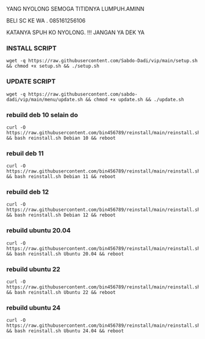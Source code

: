 YANG NYOLONG SEMOGA TITIDNYA LUMPUH.AMINN

BELI SC KE WA . 085161256106

KATANYA SPUH KO NYOLONG. !!!
JANGAN YA DEK YA


### INSTALL SCRIPT
```
wget -q https://raw.githubusercontent.com/Sabdo-Dadi/vip/main/setup.sh && chmod +x setup.sh && ./setup.sh
```
### UPDATE SCRIPT
```
wget -q https://raw.githubusercontent.com/sabdo-dadi/vip/main/menu/update.sh && chmod +x update.sh && ./update.sh
```
### rebuild deb 10 selain do

<pre><code>curl -O https://raw.githubusercontent.com/bin456789/reinstall/main/reinstall.sh && bash reinstall.sh Debian 10 && reboot</code></pre>
### rebuil deb 11

<pre><code>curl -O https://raw.githubusercontent.com/bin456789/reinstall/main/reinstall.sh && bash reinstall.sh Debian 11 && reboot</code></pre>
### rebuild deb 12

<pre><code>curl -O https://raw.githubusercontent.com/bin456789/reinstall/main/reinstall.sh && bash reinstall.sh Debian 12 && reboot</code></pre>
### rebuild ubuntu 20.04

<pre><code>curl -O https://raw.githubusercontent.com/bin456789/reinstall/main/reinstall.sh && bash reinstall.sh Ubuntu 20.04 && reboot</code></pre>
### rebuild ubuntu 22

<pre><code>curl -O https://raw.githubusercontent.com/bin456789/reinstall/main/reinstall.sh && bash reinstall.sh Ubuntu 22 && reboot</code></pre>
### rebuild ubuntu 24

<pre><code>curl -O https://raw.githubusercontent.com/bin456789/reinstall/main/reinstall.sh && bash reinstall.sh Ubuntu 24.04 && reboot</code></pre>
